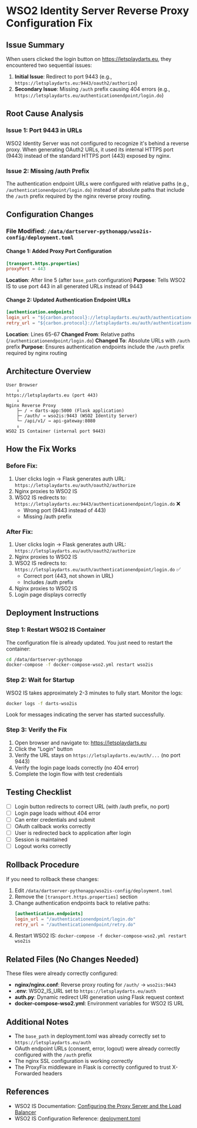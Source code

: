 # WSO2 Identity Server Reverse Proxy Configuration Fix

## Issue Summary
When users clicked the login button on https://letsplaydarts.eu, they encountered two sequential issues:
1. **Initial Issue**: Redirect to port 9443 (e.g., `https://letsplaydarts.eu:9443/oauth2/authorize`)
2. **Secondary Issue**: Missing `/auth` prefix causing 404 errors (e.g., `https://letsplaydarts.eu/authenticationendpoint/login.do`)

## Root Cause Analysis

### Issue 1: Port 9443 in URLs
WSO2 Identity Server was not configured to recognize it's behind a reverse proxy. When generating OAuth2 URLs, it used its internal HTTPS port (9443) instead of the standard HTTPS port (443) exposed by nginx.

### Issue 2: Missing /auth Prefix
The authentication endpoint URLs were configured with relative paths (e.g., `/authenticationendpoint/login.do`) instead of absolute paths that include the `/auth` prefix required by the nginx reverse proxy routing.

## Configuration Changes

### File Modified: `/data/dartserver-pythonapp/wso2is-config/deployment.toml`

#### Change 1: Added Proxy Port Configuration
```toml
[transport.https.properties]
proxyPort = 443
```
**Location**: After line 5 (after `base_path` configuration)
**Purpose**: Tells WSO2 IS to use port 443 in all generated URLs instead of 9443

#### Change 2: Updated Authentication Endpoint URLs
```toml
[authentication.endpoints]
login_url = "${carbon.protocol}://letsplaydarts.eu/auth/authenticationendpoint/login.do"
retry_url = "${carbon.protocol}://letsplaydarts.eu/auth/authenticationendpoint/retry.do"
```
**Location**: Lines 65-67
**Changed From**: Relative paths (`/authenticationendpoint/login.do`)
**Changed To**: Absolute URLs with `/auth` prefix
**Purpose**: Ensures authentication endpoints include the `/auth` prefix required by nginx routing

## Architecture Overview

```
User Browser
    ↓
https://letsplaydarts.eu (port 443)
    ↓
Nginx Reverse Proxy
    ├─ / → darts-app:5000 (Flask application)
    ├─ /auth/ → wso2is:9443 (WSO2 Identity Server)
    └─ /api/v1/ → api-gateway:8080
    ↓
WSO2 IS Container (internal port 9443)
```

## How the Fix Works

### Before Fix:
1. User clicks login → Flask generates auth URL: `https://letsplaydarts.eu/auth/oauth2/authorize`
2. Nginx proxies to WSO2 IS
3. WSO2 IS redirects to: `https://letsplaydarts.eu:9443/authenticationendpoint/login.do` ❌
   - Wrong port (9443 instead of 443)
   - Missing /auth prefix

### After Fix:
1. User clicks login → Flask generates auth URL: `https://letsplaydarts.eu/auth/oauth2/authorize`
2. Nginx proxies to WSO2 IS
3. WSO2 IS redirects to: `https://letsplaydarts.eu/auth/authenticationendpoint/login.do` ✅
   - Correct port (443, not shown in URL)
   - Includes /auth prefix
4. Nginx proxies to WSO2 IS
5. Login page displays correctly

## Deployment Instructions

### Step 1: Restart WSO2 IS Container
The configuration file is already updated. You just need to restart the container:

```bash
cd /data/dartserver-pythonapp
docker-compose -f docker-compose-wso2.yml restart wso2is
```

### Step 2: Wait for Startup
WSO2 IS takes approximately 2-3 minutes to fully start. Monitor the logs:

```bash
docker logs -f darts-wso2is
```

Look for messages indicating the server has started successfully.

### Step 3: Verify the Fix
1. Open browser and navigate to: https://letsplaydarts.eu
2. Click the "Login" button
3. Verify the URL stays on `https://letsplaydarts.eu/auth/...` (no port 9443)
4. Verify the login page loads correctly (no 404 error)
5. Complete the login flow with test credentials

## Testing Checklist

- [ ] Login button redirects to correct URL (with /auth prefix, no port)
- [ ] Login page loads without 404 error
- [ ] Can enter credentials and submit
- [ ] OAuth callback works correctly
- [ ] User is redirected back to application after login
- [ ] Session is maintained
- [ ] Logout works correctly

## Rollback Procedure

If you need to rollback these changes:

1. Edit `/data/dartserver-pythonapp/wso2is-config/deployment.toml`
2. Remove the `[transport.https.properties]` section
3. Change authentication endpoints back to relative paths:
   ```toml
   [authentication.endpoints]
   login_url = "/authenticationendpoint/login.do"
   retry_url = "/authenticationendpoint/retry.do"
   ```
4. Restart WSO2 IS: `docker-compose -f docker-compose-wso2.yml restart wso2is`

## Related Files (No Changes Needed)

These files were already correctly configured:

- **nginx/nginx.conf**: Reverse proxy routing for `/auth/` → `wso2is:9443`
- **.env**: WSO2_IS_URL set to `https://letsplaydarts.eu/auth`
- **auth.py**: Dynamic redirect URI generation using Flask request context
- **docker-compose-wso2.yml**: Environment variables for WSO2 IS URL

## Additional Notes

- The `base_path` in deployment.toml was already correctly set to `https://letsplaydarts.eu/auth`
- OAuth endpoint URLs (consent, error, logout) were already correctly configured with the `/auth` prefix
- The nginx SSL configuration is working correctly
- The ProxyFix middleware in Flask is correctly configured to trust X-Forwarded headers

## References

- WSO2 IS Documentation: [Configuring the Proxy Server and the Load Balancer](https://is.docs.wso2.com/en/latest/deploy/configure-the-proxy-server-and-the-load-balancer/)
- WSO2 IS Configuration Reference: [deployment.toml](https://is.docs.wso2.com/en/latest/references/config-catalog/)